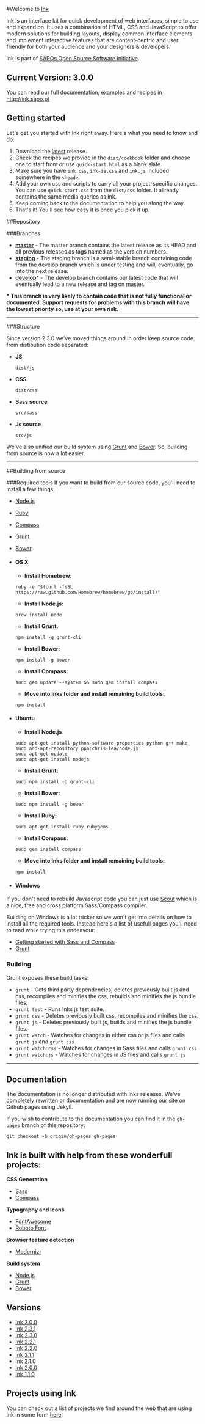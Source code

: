 #Welcome to [Ink](http://ink.sapo.pt)

Ink is an interface kit for quick development of web interfaces, simple to use and expand on. It uses a combination of HTML, CSS and JavaScript to offer modern solutions for building layouts, display common interface elements and implement interactive features that are content-centric and user friendly for both your audience and your designers & developers.

Ink is part of [SAPOs Open Source Software initiative](http://oss.sapo.pt).

## Current Version: 3.0.0

You can read our full documentation, examples and recipes in http://ink.sapo.pt

## Getting started

Let's get you started with Ink right away. Here's what you need to know and do:

1. Download the [latest](https://github.com/sapo/Ink/archive/3.0.0.zip) release.
2. Check the recipes we provide in the ```dist/cookbook``` folder and choose one to start from or use ```quick-start.html``` as a blank slate.
3. Make sure you have `ink.css`, `ink-ie.css` and `ink.js` included somewhere in the `<head>`.
4. Add your own css and scripts to carry all your project-specific changes. You can use ```quick-start.css``` from the ```dist/css``` folder. It allready contains the same media queries as Ink.
5. Keep coming back to the documentation to help you along the way.
6. That's it! You'll see how easy it is once you pick it up.

##Repository

###Branches

* **[master](https://github.com/sapo/Ink/tree/master)** -  The master branch contains the latest release as its HEAD and all previous releases as tags named as the version numbers.
* **[staging](https://github.com/sapo/Ink/tree/staging)** - The staging branch is a semi-stable branch containing code from the develop branch which is under testing and will, eventually, go into the next release.
* **[develop](https://github.com/sapo/Ink/tree/develop)*** - The develop branch contains our latest code that will eventually lead to a new release and tag on [master](https://github.com/sapo/Ink/tree/master).

**\* This branch is very likely to contain code that is not fully functional or documented. Support requests for problems with this branch will have the lowest priority so, use at your own risk.**

___

###Structure

Since version 2.3.0 we've moved things around in order keep source code from distibution code separated:

* **JS**
  ```
  dist/js
  ```
* **CSS**
  ```
  dist/css
  ```
* **Sass source**
  ```
  src/sass
  ```
* **Js source**
  ```
  src/js
  ```

We've also unified our build system using [Grunt](http://gruntjs.com/) and [Bower](http://bower.io/). So, building from source is now a lot easier.

---

##Building from source

###Required tools
If you want to build from our source code, you'll need to install a few things:
* [Node.js](http://nodejs.org/)
* [Ruby](https://www.ruby-lang.org/en/downloads/)
* [Compass](http://compass-style.org/)
* [Grunt](http://gruntjs.com/)
* [Bower](http://bower.io/)



* #### OS X
  * **Install Homebrew:**
  ```
  ruby -e "$(curl -fsSL https://raw.github.com/Homebrew/homebrew/go/install)"
  ```
  * **Install Node.js:**
  ```
  brew install node
  ```
  * **Install Grunt:**
  ```
  npm install -g grunt-cli
  ```
  * **Install Bower:**
  ```
  npm install -g bower
  ```
  * **Install Compass:**
  ```
  sudo gem update --system && sudo gem install compass
  ```
  * **Move into Inks folder and install remaining build tools:**
  ```
  npm install
  ```

* #### Ubuntu
  * **Install Node.js**
  ```
  sudo apt-get install python-software-properties python g++ make
  sudo add-apt-repository ppa:chris-lea/node.js
  sudo apt-get update
  sudo apt-get install nodejs
  ```
  * **Install Grunt:**
  ```
  sudo npm install -g grunt-cli
  ```
  * **Install Bower:**
  ```
  sudo npm install -g bower
  ```
  * **Install Ruby:**
  ```
  sudo apt-get install ruby rubygems
  ```
  * **Install Compass:**
  ```
  sudo gem install compass
  ```
  * **Move into Inks folder and install remaining build tools:**
  ```
  npm install
  ```


* #### Windows

If you don't need to rebuild Javascript code you can just use [Scout](http://mhs.github.io/scout-app/) which is a nice, free and cross platform Sass/Compass compiler.
  
Building on Windows is a lot tricker so we won't get into details on how to install all the required tools. Instead here's a list of usefull pages you'll need to read while trying this endeavour:

  * [Getting started with Sass and Compass](http://thesassway.com/beginner/getting-started-with-sass-and-compass)
  * [Grunt](http://gruntjs.com/frequently-asked-questions)


### Building
Grunt exposes these build tasks:
* ```grunt``` - Gets third party dependencies, deletes previously built js and css, recompiles and minifies the css, rebuilds and minifies the js bundle files.
* ```grunt test``` - Runs Inks js test suite.
* ```grunt css``` - Deletes previously built css, recompiles and minifies the css.
* ```grunt js``` - Deletes previously built js, builds and minifies the js bundle files.
* ```grunt watch``` - Watches for changes in either css or js files and calls ```grunt js``` and ```grunt css```
* ```grunt watch:css``` - Watches for changes in Sass files and calls ```grunt css```
* ```grunt watch:js``` - Watches for changes in JS files and calls ```grunt js```

---

## Documentation
The documentation is no longer distributed with Inks releases. We've completely rewritten or documentation and are now running our site on Github pages using Jekyll.

If you wish to contribute to the documentation you can find it in the ```gh-pages``` branch of this repository:
```
git checkout -b origin/gh-pages gh-pages
```

## Ink is built with help from these wonderfull projects:

**CSS Generation**
+ [Sass](http://sass-lang.com/)
+ [Compass](http://compass-style.org/)

**Typography and Icons**
+ [FontAwesome](http://fortawesome.github.io/Font-Awesome/)
+ [Roboto Font](https://www.google.com/fonts/specimen/Roboto)

**Browser feature detection**
+ [Modernizr](http://modernizr.com/)

**Build system**
+ [Node.js](http://nodejs.org/)
+ [Grunt](http://gruntjs.com/)
+ [Bower](http://bower.io/)

## Versions
* [Ink 3.0.0](https://github.com/sapo/Ink/archive/3.0.0.zip)
* [Ink 2.3.1](https://github.com/sapo/Ink/archive/2.3.1.zip)
* [Ink 2.3.0](https://github.com/sapo/Ink/archive/2.3.0.zip)
* [Ink 2.2.1](https://github.com/sapo/Ink/archive/2.2.1.zip)
* [Ink 2.2.0](https://github.com/sapo/Ink/archive/2.2.0.zip)
* [Ink 2.1.1](https://github.com/sapo/Ink/archive/2.1.1.zip)
* [Ink 2.1.0](https://github.com/sapo/Ink/archive/2.1.0.zip)
* [Ink 2.0.0](https://github.com/sapo/Ink/archive/2.0.0.zip)
* [Ink 1.1.0](https://github.com/sapo/Ink/archive/1.1.0.zip)

## Projects using Ink

You can check out a list of projects we find around the web that are using Ink in some form [here](https://github.com/sapo/Ink/wiki/Projects-using-Ink).
